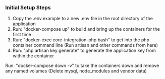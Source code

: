 ### Initial Setup Steps ###

1. Copy the .env.example to a new .env file in the root directory of the application
2. Run: "docker-compose up" to build and bring up the containers for the first time
3. Run: "docker-exec core-integration-php bash" to get into the php container command line (Run artisan and other commands from here)
4. Run: "php artisan key:generate" to generate the application key from within the container


Run: "docker-compose down -v" to take the containers down and remove any named volumes (Delete mysql, node_modules and vendor data)

